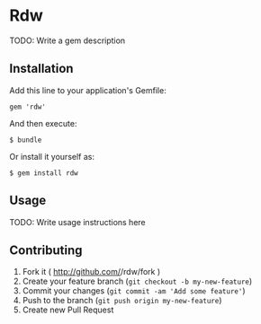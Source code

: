 # Rdw

TODO: Write a gem description

## Installation

Add this line to your application's Gemfile:

    gem 'rdw'

And then execute:

    $ bundle

Or install it yourself as:

    $ gem install rdw

## Usage

TODO: Write usage instructions here

## Contributing

1. Fork it ( http://github.com/<my-github-username>/rdw/fork )
2. Create your feature branch (`git checkout -b my-new-feature`)
3. Commit your changes (`git commit -am 'Add some feature'`)
4. Push to the branch (`git push origin my-new-feature`)
5. Create new Pull Request
